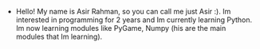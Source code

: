 - Hello! My name is Asir Rahman, so you can call me just Asir :). Im interested in programming for 2 years and Im currently learning Python. Im now learning modules like PyGame, Numpy (his are the main modules that Im learning).

<!---
AsirRahman/AsirRahman is a ✨ special ✨ repository because its `README.md` (this file) appears on your GitHub profile.
You can click the Preview link to take a look at your changes.
--->